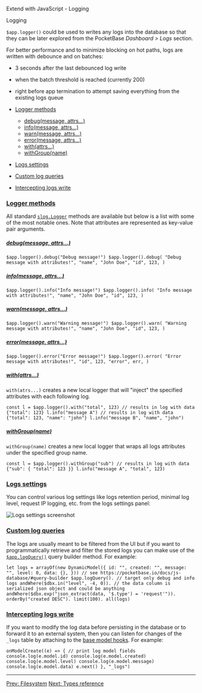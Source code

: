 Extend with JavaScript - Logging

Logging

`$app.logger()` could be used to writes any logs into the database so that they can be later explored from the PocketBase _Dashboard > Logs_ section.

For better performance and to minimize blocking on hot paths, logs are written with debounce and on batches:

*   3 seconds after the last debounced log write
*   when the batch threshold is reached (currently 200)
*   right before app termination to attempt saving everything from the existing logs queue

*   [Logger methods](#js-logging-logger-methods)
    *   [debug(message, attrs...)](#js-logging-debugmessage-attrs-)
    *   [info(message, attrs...)](#js-logging-infomessage-attrs-)
    *   [warn(message, attrs...)](#js-logging-warnmessage-attrs-)
    *   [error(message, attrs...)](#js-logging-errormessage-attrs-)
    *   [with(attrs...)](#js-logging-withattrs-)
    *   [withGroup(name)](#js-logging-withgroupname)
*   [Logs settings](#js-logging-logs-settings)
*   [Custom log queries](#js-logging-custom-log-queries)
*   [Intercepting logs write](#js-logging-intercepting-logs-write)

### [Logger methods](#js-logging-logger-methods)

All standard [`slog.Logger`](/jsvm/interfaces/slog.Logger.html) methods are available but below is a list with some of the most notable ones. Note that attributes are represented as key-value pair arguments.

##### [debug(message, attrs...)](#js-logging-debugmessage-attrs-)

    $app.logger().debug("Debug message!") $app.logger().debug( "Debug message with attributes!", "name", "John Doe", "id", 123, )

##### [info(message, attrs...)](#js-logging-infomessage-attrs-)

    $app.logger().info("Info message!") $app.logger().info( "Info message with attributes!", "name", "John Doe", "id", 123, )

##### [warn(message, attrs...)](#js-logging-warnmessage-attrs-)

    $app.logger().warn("Warning message!") $app.logger().warn( "Warning message with attributes!", "name", "John Doe", "id", 123, )

##### [error(message, attrs...)](#js-logging-errormessage-attrs-)

    $app.logger().error("Error message!") $app.logger().error( "Error message with attributes!", "id", 123, "error", err, )

##### [with(attrs...)](#js-logging-withattrs-)

`with(atrs...)` creates a new local logger that will "inject" the specified attributes with each following log.

    const l = $app.logger().with("total", 123) // results in log with data {"total": 123} l.info("message A") // results in log with data {"total": 123, "name": "john"} l.info("message B", "name", "john")

##### [withGroup(name)](#js-logging-withgroupname)

`withGroup(name)` creates a new local logger that wraps all logs attributes under the specified group name.

    const l = $app.logger().withGroup("sub") // results in log with data {"sub": { "total": 123 }} l.info("message A", "total", 123)

### [Logs settings](#js-logging-logs-settings)

You can control various log settings like logs retention period, minimal log level, request IP logging, etc. from the logs settings panel:

![Logs settings screenshot](/images/screenshots/logs.png)

### [Custom log queries](#js-logging-custom-log-queries)

The logs are usually meant to be filtered from the UI but if you want to programmatically retrieve and filter the stored logs you can make use of the [`$app.logQuery()`](/jsvm/functions/_app.logQuery.html) query builder method. For example:

    let logs = arrayOf(new DynamicModel({ id: "", created: "", message: "", level: 0, data: {}, })) // see https://pocketbase.io/docs/js-database/#query-builder $app.logQuery(). // target only debug and info logs andWhere($dbx.in("level", -4, 0)). // the data column is serialized json object and could be anything andWhere($dbx.exp("json_extract(data, '$.type') = 'request'")). orderBy("created DESC"). limit(100). all(logs)

### [Intercepting logs write](#js-logging-intercepting-logs-write)

If you want to modify the log data before persisting in the database or to forward it to an external system, then you can listen for changes of the `_logs` table by attaching to the [base model hooks](./js-event-hooks.md). For example:

    onModelCreate((e) => { // print log model fields console.log(e.model.id) console.log(e.model.created) console.log(e.model.level) console.log(e.model.message) console.log(e.model.data) e.next() }, "_logs")

* * *

[Prev: Filesystem](./js-filesystem.md) [Next: Types reference](/jsvm/index.html)